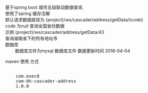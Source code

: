 基于spring boot 城市五级联动数据查询.<br>
使用了spring 缓存注解<br>
默认请求数据路径为 {project}/ws/cascader/address/getData/{code}<br>
code 为null 查询全国省份数据<br>
示例 {project}/ws/cascader/address/getData/43<br>
查询湖南省下的所有地址市<br>
数据库<br>
&nbsp;&nbsp;&nbsp;&nbsp;&nbsp;&nbsp;&nbsp;&nbsp;数据库文件为mysql 数据库文件 数据更新时间  2018-04-04

maven 使用 方式

<pre>
<dependency>
    <groupId>com.exec8</groupId>
    <artifactId>com-bh-cascader-address</artifactId>
    <version>1.0.0</version>
</dependency>
</pre>
